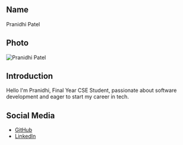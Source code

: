 ## Name
Pranidhi Patel

## Photo
![Pranidhi Patel](https://link-to-your-photo.jpg)

## Introduction
Hello I'm Pranidhi, Final Year CSE Student, passionate about software development and eager to start my career in tech.

## Social Media
- [GitHub](https://github.com/Pranidhi10)
- [LinkedIn](www.linkedin.com/in/pranidhi-patel)